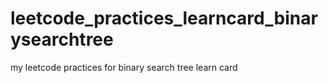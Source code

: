# leetcode_practices_learncard_binarysearchtree
my leetcode practices for binary search tree learn card
